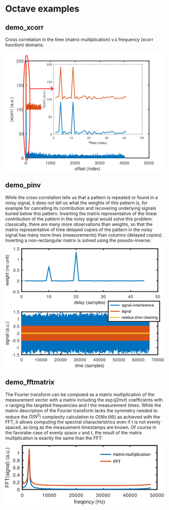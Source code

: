# Octave examples

## demo_xcorr

Cross correlation in the time (matrix multiplication) v.s frequency (xcorr function) domains.

<img src="demo_xcorr.png">

## demo_pinv

While the cross correlation tells us that a pattern is repeated or found in a noisy signal, it does not
tell us what the weights of this pattern is, for example for cancelling its contribution and recovering
underlying signals buried below this pattern. Inverting the matrix representative of the linear contribution
of the pattern in the noisy signal would solve this problem: classically, there are many more observations
than weights, so that the matrix representative of time delayed copies of the pattern in the noisy signal
has many more lines (measurements) than columns (delayed copies). Inverting a non-rectangular matrix
is solved using the pseudo-inverse:

<img src="demo_pinv.png">

## demo_fftmatrix

The Fourier transform can be computed as a matrix multiplication of the measurement vector with a matrix
including the $\exp(j2\pi \nu t)$ coefficients with $\nu$ ranging the targeted frequencies and $t$
the measurement times. While the matrix description of the Fourier transform lacks the symmetry needed
to reduce the $O(N^2)$ complexity calculation to $O(N\ln(N))$ as achieved with the FFT, it allows
computing the spectral characteristrics even if $t$ is not evenly spaced, as long as the measuement
timestamps are known. Of course in the favorabe case of evenly space $\nu$ and $t$, the result of the
matrix multiplication is exactly the same than the FFT:

<img src="fftmatrix.png">

